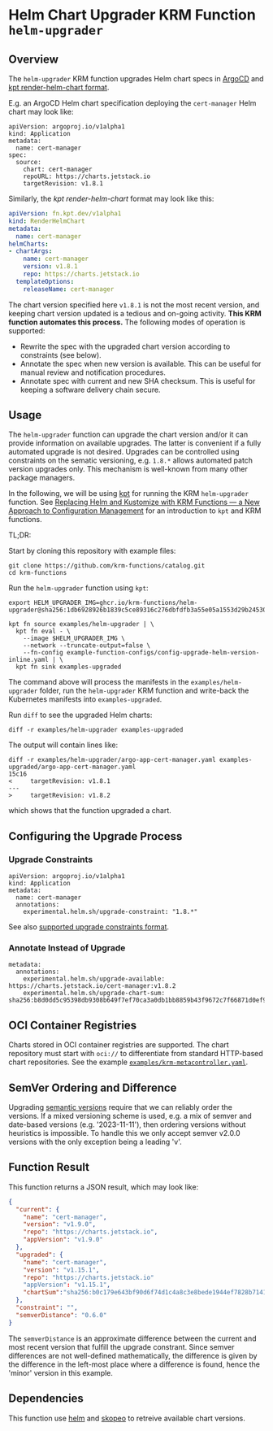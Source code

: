 # Helm Chart Upgrader KRM Function `helm-upgrader`

## Overview

The `helm-upgrader` KRM function upgrades Helm chart specs in
[ArgoCD](https://argo-cd.readthedocs.io/en/stable/operator-manual/application.yaml)
and [kpt render-helm-chart
format](https://catalog.kpt.dev/render-helm-chart/v0.2/).

E.g. an ArgoCD Helm chart specification deploying the `cert-manager` Helm chart
may look like:

```
apiVersion: argoproj.io/v1alpha1
kind: Application
metadata:
  name: cert-manager
spec:
  source:
    chart: cert-manager
    repoURL: https://charts.jetstack.io
    targetRevision: v1.8.1
```

Similarly, the *kpt render-helm-chart* format may look like this:

```yaml
apiVersion: fn.kpt.dev/v1alpha1
kind: RenderHelmChart
metadata:
  name: cert-manager
helmCharts:
- chartArgs:
    name: cert-manager
    version: v1.8.1
    repo: https://charts.jetstack.io
  templateOptions:
    releaseName: cert-manager
```

The chart version specified here `v1.8.1` is not the most recent
version, and keeping chart version updated is a tedious and on-going
activity. **This KRM function automates this process.** The following
modes of operation is supported:

- Rewrite the spec with the upgraded chart version according to constraints (see below).
- Annotate the spec when new version is available. This can be useful for manual review and notification procedures.
- Annotate spec with current and new SHA checksum. This is useful for keeping a software delivery chain secure.

## Usage

The `helm-upgrader` function can upgrade the chart version and/or it can provide
information on available upgrades. The latter is convenient if a fully automated
upgrade is not desired. Upgrades can be controlled using constraints on the
sematic versioning, e.g. `1.8.*` allows automated patch version upgrades
only. This mechanism is well-known from many other package managers.

In the following, we will be using [kpt](https://kpt.dev/) for running the KRM
`helm-upgrader` function. See [Replacing Helm and Kustomize with KRM Functions —
a New Approach to Configuration
Management](https://medium.com/@michael.vittrup.larsen/replacing-helm-and-kustomize-with-krm-functions-a-new-approach-to-configuration-management-676212cc1332)
for an introduction to `kpt` and KRM functions.

TL;DR:

Start by cloning this repository with example files:

```shell
git clone https://github.com/krm-functions/catalog.git
cd krm-functions
```

Run the `helm-upgrader` function using `kpt`:

```
export HELM_UPGRADER_IMG=ghcr.io/krm-functions/helm-upgrader@sha256:1db6928926b1839c5ce89316c276dbfdfb3a55e05a1553d29b24530bddebc0d7

kpt fn source examples/helm-upgrader | \
  kpt fn eval - \
    --image $HELM_UPGRADER_IMG \
    --network --truncate-output=false \
	--fn-config example-function-configs/config-upgrade-helm-version-inline.yaml | \
  kpt fn sink examples-upgraded
```

The command above will process the manifests in the `examples/helm-upgrader` folder, run the
`helm-upgrader` KRM function and write-back the Kubernetes manifests into
`examples-upgraded`.

Run `diff` to see the upgraded Helm charts:

```
diff -r examples/helm-upgrader examples-upgraded
```

The output will contain lines like:

```
diff -r examples/helm-upgrader/argo-app-cert-manager.yaml examples-upgraded/argo-app-cert-manager.yaml
15c16
<     targetRevision: v1.8.1
---
>     targetRevision: v1.8.2
```

which shows that the function upgraded a chart.

## Configuring the Upgrade Process

### Upgrade Constraints

```
apiVersion: argoproj.io/v1alpha1
kind: Application
metadata:
  name: cert-manager
  annotations:
    experimental.helm.sh/upgrade-constraint: "1.8.*"
```

See also [supported upgrade constraints format](https://github.com/Masterminds/semver).

### Annotate Instead of Upgrade

```
metadata:
  annotations:
    experimental.helm.sh/upgrade-available: https://charts.jetstack.io/cert-manager:v1.8.2
    experimental.helm.sh/upgrade-chart-sum: sha256:b8d0dd5c95398db9308b649f7ef70ca3a0db1bb8859b43f9672c7f66871d0ef9
```

## OCI Container Registries

Charts stored in OCI container registries are supported. The chart repository
must start with `oci://` to differentiate from standard HTTP-based chart
repositories. See the example [`examples/krm-metacontroller.yaml`](examples/krm-metacontroller.yaml).

## SemVer Ordering and Difference

Upgrading [semantic versions](https://semver.org/) require that we can
reliably order the versions. If a mixed versioning scheme is used,
e.g. a mix of semver and date-based versions (e.g. '2023-11-11'), then
ordering versions without heuristics is impossible. To handle this we
only accept semver v2.0.0 versions with the only exception being a
leading 'v'.

## Function Result

This function returns a JSON result, which may look like:

```json
{
  "current": {
    "name": "cert-manager",
    "version": "v1.9.0",
    "repo": "https://charts.jetstack.io",
    "appVersion": "v1.9.0"
  },
  "upgraded": {
    "name": "cert-manager",
    "version": "v1.15.1",
    "repo": "https://charts.jetstack.io"
    "appVersion": "v1.15.1",
	"chartSum":"sha256:b0c179e643bf90d6f74d1c4a8c3e8bede1944ef7828b71419f6384c0157cf8cb"
  },
  "constraint": "",
  "semverDistance": "0.6.0"
}
```

The `semverDistance` is an approximate difference between the current
and most recent version that fulfill the upgrade constrant. Since
semver differences are not well-defined mathematically, the difference
is given by the difference in the left-most place where a difference
is found, hence the 'minor' version in this example.

## Dependencies

This function use [helm](https://helm.sh/) and
[skopeo](https://github.com/containers/skopeo) to retreive available
chart versions.
